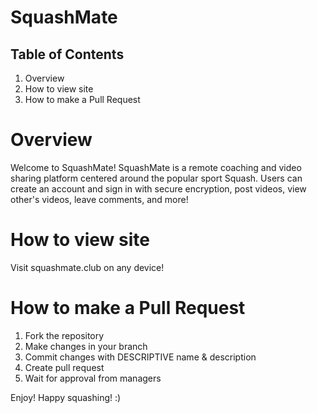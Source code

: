 # SquashMate
## Table of Contents
1. Overview
2. How to view site
3. How to make a Pull Request

# Overview
Welcome to SquashMate! SquashMate is a remote coaching and video sharing platform centered around the popular sport Squash. Users can create an account and sign in with secure encryption, post videos, view other's videos, leave comments, and more!

# How to view site
Visit squashmate.club on any device!

# How to make a Pull Request
1. Fork the repository
2. Make changes in your branch
3. Commit changes with DESCRIPTIVE name & description
4. Create pull request
5. Wait for approval from managers

Enjoy! Happy squashing! :)
